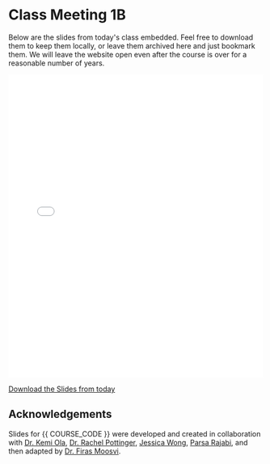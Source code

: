 # Class Meeting 1B

Below are the slides from today's class embedded.
Feel free to download them to keep them locally, or leave them archived here and just bookmark them.
We will leave the website open even after the course is over for a reasonable number of years.

<div>
<iframe src="../../Lecture1B-Introductions.pdf" width="100%" height="600px" frameBorder="0"> </iframe>
</div>

[Download the Slides from today](https://github.com/ubc-cs/cpsc100/raw/main/files/Lecture1B-Introductions.pdf)

## Acknowledgements

Slides for {{ COURSE_CODE }} were developed and created in collaboration with [Dr. Kemi Ola](https://www.cs.ubc.ca/people/kemi-ola), [Dr. Rachel Pottinger](https://www.cs.ubc.ca/people/rachel-pottinger), [Jessica Wong](https://www.cs.ubc.ca/people/jessica-wong), [Parsa Rajabi](https://parsa-rajabi.github.io), and then adapted by [Dr. Firas Moosvi](https://firas.moosvi.com).